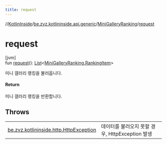 ```yaml
---
title: request
---
```

//[KotlinInside](../../../index.html)/[be.zvz.kotlininside.api.generic](../index.html)/[MiniGalleryRanking](index.html)/[request](request.html)



# request



[jvm]\
fun [request](request.html)(): [List](https://kotlinlang.org/api/latest/jvm/stdlib/kotlin.collections/-list/index.html)&lt;[MiniGalleryRanking.RankingItem](-ranking-item/index.html)&gt;



미니 갤러리 랭킹을 불러옵니다.



#### Return



미니 갤러리 랭킹을 반환합니다.



## Throws


| | |
|---|---|
| [be.zvz.kotlininside.http.HttpException](../../be.zvz.kotlininside.http/-http-exception/index.html) | 데이터를 불러오지 못할 경우, HttpException 발생 |



